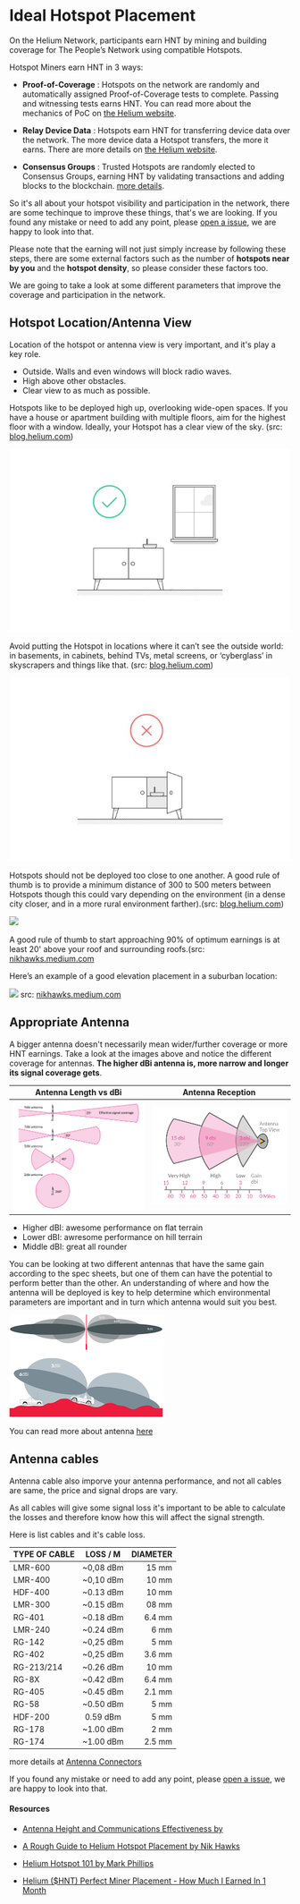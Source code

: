 # Ideal Hotspot Placement 

On the Helium Network, participants earn HNT by mining and building coverage for The People’s Network using compatible Hotspots.

Hotspot Miners earn HNT in 3 ways:

* **Proof-of-Coverage** : Hotspots on the network are randomly and automatically assigned Proof-of-Coverage tests to complete. Passing and witnessing tests earns HNT. You can read more about the mechanics of PoC on [the Helium website](https://docs.helium.com/blockchain/proof-of-coverage).

* **Relay Device Data** : Hotspots earn HNT for transferring device data over the network. The more device data a Hotspot transfers, the more it earns. There are more details on [the Helium website](https://docs.helium.com/blockchain/helium-token).

* **Consensus Groups** : Trusted Hotspots are randomly elected to Consensus Groups, earning HNT by validating transactions and adding blocks to the blockchain. [more details](https://docs.helium.com/blockchain/consensus-protocol).


So it's all about your hotspot visibility and participation in the network, there are some techinque to improve these things, that's we are looking. If you found any mistake or need to add any point, please [open a issue](https://github.com/NebraLtd/Helium-Guides/issues/new), we are happy to look into that.

Please note that the earning will not just simply increase by following these steps, there are some external factors such as the number of **hotspots near by you** and the **hotspot density**, so please consider these factors too.  


We are going to take a look at some different parameters that improve the coverage and participation in the network. 
 
 
## Hotspot Location/Antenna View

Location of the hotspot or antenna view is very important, and it's play a key role. 

* Outside. Walls and even windows will block radio waves.
* High above other obstacles.
* Clear view to as much as possible.

Hotspots like to be deployed high up, overlooking wide-open spaces. If you have a house or apartment building with multiple floors, aim for the highest floor with a window. Ideally, your Hotspot has a clear view of the sky. (src: [blog.helium.com](https://blog.helium.com/helium-hotspot-101-1aa9dcecb5e))

![](../media/photos/hotspotPlacement/placement01.jpeg) 

Avoid putting the Hotspot in locations where it can’t see the outside world: in basements, in cabinets, behind TVs, metal screens, or ‘cyberglass’ in skyscrapers and things like that. (src: [blog.helium.com](https://blog.helium.com/helium-hotspot-101-1aa9dcecb5e))

![](../media/photos/hotspotPlacement/placement02.jpeg) 


Hotspots should not be deployed too close to one another. A good rule of thumb is to provide a minimum distance of 300 to 500 meters between Hotspots though this could vary depending on the environment (in a dense city closer, and in a more rural environment farther).(src: [blog.helium.com](https://blog.helium.com/helium-hotspot-101-1aa9dcecb5e))

![](https://miro.medium.com/max/4520/1*tBiYItd0qtSYCV6DZF3O-Q.png)


A good rule of thumb to start approaching 90% of optimum earnings is at least 20' above your roof and surrounding roofs.(src: [nikhawks.medium.com](https://nikhawks.medium.com/a-rough-guide-to-helium-hotspot-placement-bb96b0b81343)


Here’s an example of a good elevation placement in a suburban location:

![](https://miro.medium.com/max/700/1*OUhcr2mWpE_OUHey5YnEmw.jpeg) 
src: [nikhawks.medium.com](https://nikhawks.medium.com/a-rough-guide-to-helium-hotspot-placement-bb96b0b81343)


## Appropriate Antenna 

A bigger antenna doesn't necessarily mean wider/further coverage or more HNT earnings. Take a look at the images above and notice the different coverage for antennas. **The higher dBi antenna is, more narrow and longer its signal coverage gets**.

| Antenna Length vs dBi | Antenna Reception |
|---| ---|
| ![Antenna length vs dbi](../media/photos/antenna/antenna-length-vs-dbi.png)| ![Antenna Receception](../media/photos/antenna/antenna-reception.png) | 



* Higher dBI: awesome performance on flat terrain
* Lower dBI: awresome performance on hill terrain
* Middle dBI: great all rounder

You can be looking at two different antennas that have the same gain according to the spec sheets, but one of them can have the potential to perform better than the other. An understanding of where and how the antenna will be deployed is key to help determine which environmental parameters are important and in turn which antenna would suit you best.

![Antenna Gain on Different Terrain](../media/photos/antenna/antenna-gain-location.png)

You can read more about antenna [here](../handy-guides/antenna/overview.md) 



## Antenna cables 

Antenna cable also imporve your antenna performance, and not all cables are same, the price and signal drops are vary. 

As all cables will give some signal loss it\'s important to be able to calculate the losses and therefore know how this will affect the signal strength. 

Here is list cables and it's cable loss. 

| TYPE OF CABLE  |  LOSS / M  | DIAMETER |
|----------|:-------------:|------:|
| LMR-600 | ~0,08 dBm | 15 mm |
| LMR-400 | ~0,10 dBm | 10 mm |
| HDF-400 | ~0.13 dBm | 10 mm |
| LMR-300 | ~0.15 dBm | 08 mm |
| RG-401  | ~0.18 dBm | 6.4 mm |
| LMR-240 | ~0.24 dBm | 6 mm|
| RG-142  | ~0,25 dBm | 5 mm|
| RG-402  | ~0,25 dBm | 3.6 mm|
| RG-213/214 | ~0.26 dBm | 10 mm |
| RG-8X   | ~0.42 dBm | 6.4 mm|
| RG-405  | ~0.45 dBm | 2.1 mm|
| RG-58   | ~0.50 dBm | 5 mm |
| HDF-200 | 0.59 dBm  |	5 mm |
| RG-178  | ~1.00 dBm | 2 mm | 
| RG-174  | ~1.00 dBm | 2.5 mm| 

more details at [Antenna Connectors](handy-guides/antenna/connectors.md) 


If you found any mistake or need to add any point, please [open a issue](https://github.com/NebraLtd/Helium-Guides/issues/new), we are happy to look into that.


#### Resources

* [Antenna Height and Communications Effectiveness by ](https://www.arrl.org/files/file/antplnr.pdf)

* [A Rough Guide to Helium Hotspot Placement by Nik Hawks](https://nikhawks.medium.com/a-rough-guide-to-helium-hotspot-placement-bb96b0b81343)

* [Helium Hotspot 101 by  Mark Phillips](https://blog.helium.com/helium-hotspot-101-1aa9dcecb5e)

* [Helium ($HNT) Perfect Miner Placement - How Much I Earned In 1 Month](https://youtu.be/4gwvPywnhtI)
